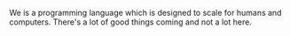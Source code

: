 We is a programming language which is designed to scale for humans and computers. There's a lot of good things coming and not a lot here.